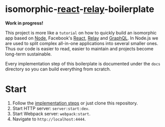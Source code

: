 # isomorphic-[react](https://facebook.github.io/react/)-[relay](https://facebook.github.io/relay/)-boilerplate

**Work in progress!**

This project is more like a `tutorial` on how to quickly build an isomorphic app based on [Node](https://nodejs.org/en/), Facebook's [React](https://facebook.github.io/react/), [Relay](https://facebook.github.io/relay/) and [GraphQL](http://graphql.org/). In Node.js we are used to split complex all-in-one applications into several smaller ones. Thus our code is easier to read, easier to maintain and projects become long-term sustainable.

Every implementation step of this boilerplate is documented under the `docs` directory so you can build everything from scratch.

# Start

1. Follow the [implementation steps](docs) or just clone this repository.
2. Start HTTP server: `server:start:dev`.
3. Start Webpack server: `webpack:start`.
4. Navigate to `http://localhost:4444`.
